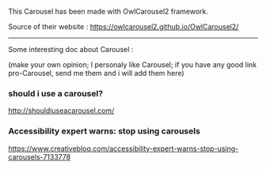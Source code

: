This Carousel has been made with OwlCarousel2 framework.

Source of their website : https://owlcarousel2.github.io/OwlCarousel2/

------------------------------

Some interesting doc about Carousel :

(make your own opinion; I personaly like Carousel;
if you have any good link pro-Carousel, send me them and i will add them here)

### should i	use a carousel?

http://shouldiuseacarousel.com/

### Accessibility expert warns: stop using carousels

https://www.creativebloq.com/accessibility-expert-warns-stop-using-carousels-7133778

